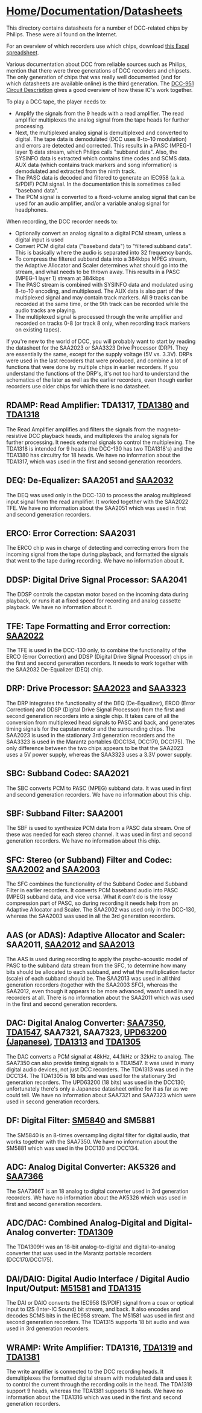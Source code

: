 # [Home](../..)/[Documentation](..)/[Datasheets](.)
This directory contains datasheets for a number of DCC-related chips by Philips. These were all found on the Internet.

For an overview of which recorders use which chips, download [this Excel spreadsheet](../General/Chips.xls).

Various documentation about DCC from reliable sources such as Philips, mention that there were three generations of DCC recorders and chipsets. The only generation of chips that was really well documented (and for which datasheets are available online) is the third generation. The [DCC-951 Circuit Description](../Service%20Manuals/philips_dcc951_circuit_description.pdf) gives a good overview of how these IC's work together.

To play a DCC tape, the player needs to:

- Amplify the signals from the 9 heads with a read amplifier. The read amplifier multiplexes the analog signal from the tape heads for further processing.
- Next, the multiplexed analog signal is demultiplexed and converted to digital. The tape data is demodulated (DCC uses 8-to-10 modulation) and errors are detected and corrected. This results in a PASC (MPEG-1 layer 1) data stream, which Philips calls "subband data". Also, the SYSINFO data is extracted which contains time codes and SCMS data. AUX data (which contains track markers and song information) is demodulated and extracted from the ninth track.
- The PASC data is decoded and filtered to generate an IEC958 (a.k.a. S/PDIF) PCM signal. In the documentation this is sometimes called "baseband data".
- The PCM signal is converted to a fixed-volume analog signal that can be used for an audio amplifier, and/or a variable analog signal for headphones.

When recording, the DCC recorder needs to:

- Optionally convert an analog signal to a digital PCM stream, unless a digital input is used
- Convert PCM digital data ("baseband data") to "filtered subband data". This is basically where the audio is separated into 32 frequency bands.
- To compress the filtered subband data into a 384kbps MPEG stream, the Adaptive Allocator and Scaler determines what should go into the stream, and what needs to be thrown away. This results in a PASC (MPEG-1 layer 1) stream at 384kbps
- The PASC stream is combined with SYSINFO data and modulated using 8-to-10 encoding, and multiplexed. The AUX data is also part of the multiplexed signal and may contain track markers. All 9 tracks can be recorded at the same time, or the 9th track can be recorded while the audio tracks are playing.
- The multiplexed signal is processed through the write amplifier and recorded on tracks 0-8 (or track 8 only, when recording track markers on existing tapes).

If you're new to the world of DCC, you will probably want to start by reading the datasheet for the SAA2023 or SAA3323 Drive Processor (DRP). They are essentially the same, except for the supply voltage (5V vs. 3.3V). DRPs were used in the last recorders that were produced, and combine a lot of functions that were done by multiple chips in earlier recorders. If you understand the functions of the DRP's, it's not too hard to understand the schematics of the later as well as the earlier recorders, even though earlier recorders use older chips for which there is no datasheet.  

## RDAMP: Read Amplifier: TDA1317, [TDA1380](.TDA1380.pdf) and [TDA1318](./TDA1318.pdf)
The Read Amplifier amplifies and filters the signals from the magneto-resistive DCC playback heads, and multiplexes the analog signals for further processing. It needs external signals to control the multiplexing. The TDA1318 is intended for 9 heads (the DCC-130 has two TDA1318's) and the TDA1380 has circuitry for 18 heads. We have no information about the TDA1317, which was used in the first and second generation recorders.

## DEQ: De-Equalizer: SAA2051 and [SAA2032](SAA2032.pdf)
The DEQ was used only in the DCC-130 to process the analog multiplexed input signal from the read amplifier. It worked together with the SAA2022 TFE. We have no information about the SAA2051 which was used in first and second generation recorders.

## ERCO: Error Correction: SAA2031
The ERCO chip was in charge of detecting and correcting errors from the incoming signal from the tape during playback, and formatted the signals that went to the tape during recording. We have no information about it.

## DDSP: Digital Drive Signal Processor: SAA2041
The DDSP controls the capstan motor based on the incoming data during playback, or runs it at a fixed speed for recording and analog cassette playback. We have no information about it.
 
## TFE: Tape Formatting and Error correction: [SAA2022](SAA2022.pdf)
The TFE is used in the DCC-130 only, to combine the functionality of the ERCO (Error Correction) and DDSP (Digital Drive Signal Processor) chips in the first and second generation recorders. It needs to work together with the SAA2032 De-Equalizer (DEQ) chip.

## DRP: Drive Processor: [SAA2023](./SAA2023.pdf) and [SAA3323](./SAA3323.pdf)
The DRP integrates the functionality of the DEQ (De-Equalizer), ERCO (Error Correction) and DDSP (Digital Drive Signal Processor) from the first and second generation recorders into a single chip. It takes care of all the conversion from multiplexed head signals to PASC and back, and generates timing signals for the capstan motor and the surrounding chips. The SAA2023 is used in the stationary 3rd generation recorders and the SAA3323 is used in the Marantz portables (DCC134, DCC170, DCC175). The only difference between the two chips appears to be that the SAA2023 uses a 5V power supply, whereas the SAA3323 uses a 3.3V power supply.

## SBC: Subband Codec: SAA2021
The SBC converts PCM to PASC (MPEG) subband data. It was used in first and second generation recorders. We have no information about this chip.

## SBF: Subband Filter: SAA2001
The SBF is used to synthesize PCM data from a PASC data stream. One of these was needed for each stereo channel. It was used in first and second generation recorders. We have no information about this chip.

## SFC: Stereo (or Subband) Filter and Codec: [SAA2002](./SAA2002.pdf) and [SAA2003](./SAA2003.pdf)
The SFC combines the functionality of the Subband Codec and Subband Filter in earlier recorders. It converts PCM baseband audio into PASC (MPEG) subband data, and vice versa. What it *can't* do is the lossy compression part of PASC, so during recording it needs help from an Adaptive Allocator and Scaler. The SAA2002 was used only in the DCC-130, whereas the SAA2003 was used in all the 3rd generation recorders.

## AAS (or ADAS): Adaptive Allocator and Scaler: SAA2011, [SAA2012](./SAA2012.pdf) and [SAA2013](./SAA2013.pdf)
The AAS is used during recording to apply the psycho-acoustic model of PASC to the subband data stream from the SFC, to determine how many bits should be allocated to each subband, and what the multiplication factor (scale) of each subband should be. The SAA2013 was used in all third generation recorders (together with the SAA2003 SFC), whereas the SAA2012, even though it appears to be more advanced, wasn't used in any recorders at all. There is no information about the SAA2011 which was used in the first and second generation recorders.

## DAC: Digital Analog Converter: [SAA7350](./SAA7350.pdf), [TDA1547](./TDA1547.pdf), SAA7321, SAA7323, [UPD63200 (Japanese)](UPD63200_jp.pdf), [TDA1313](TDA1313.pdf) and [TDA1305](./TDA1305T.pdf)
The DAC converts a PCM signal at 48kHz, 44.1kHz or 32kHz to analog. The SAA7350 can also provide timing signals to a TDA1547. It was used in many digital audio devices, not just DCC recorders. The TDA1313 was used in the DCC134. The TDA1305 is 18 bits and was used for the stationary 3rd generation recorders. The UPD63200 (18 bits) was used in the DCC130; unfortunately there's only a Japanese datasheet online for it as far as we could tell. We have no information about SAA7321 and SAA7323 which were used in second generation recorders.

## DF: Digital Filter: [SM5840](./SM5840FS.pdf) and SM5881
The SM5840 is an 8-times oversampling digital filter for digital audio, that works together with the SAA7350. We have no information about the SM5881 which was used in the DCC130 and DCC134.

## ADC: Analog Digital Converter: AK5326 and [SAA7366](./SAA7366T.pdf)
The SAA7366T is an 18 analog to digital converter used in 3rd generation recorders. We have no information about the AK5326 which was used in first and second generation recorders.

## ADC/DAC: Combined Analog-Digital and Digital-Analog converter: [TDA1309](./TDA1309H.pdf)
The TDA1309H was an 18-bit analog-to-digital and digital-to-analog converter that was used in the Marantz portable recorders (DCC170/DCC175).

## DAI/DAIO: Digital Audio Interface / Digital Audio Input/Output: [M51581](./M51581FP.pdf) and [TDA1315](./TDA1315H.pdf)
The DAI or DAIO converts the IEC958 (S/PDIF) signal from a coax or optical input to I2S (Inter-IC Sound) bit stream, and back. It also encodes and decodes SCMS bits in the IEC958 stream. The M51581 was used in first and second generation recorders. The TDA1315 supports 18 bit audio and was used in 3rd generation recorders.

## WRAMP: Write Amplifier: TDA1316, [TDA1319](./TDA1319.pdf) and [TDA1381](./TDA1381.pdf) 
The write amplifier is connected to the DCC recording heads. It demultiplexes the formatted digital stream with modulated data and uses it to control the current through the recording coils in the head. The TDA1319 support 9 heads, whereas the TDA1381 supports 18 heads. We have no information about the TDA1316 which was used in the first and second generation recorders.

